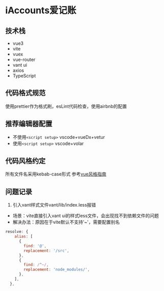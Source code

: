 # iAccounts爱记账 
## 技术栈
- vue3 
- vite
- vuex
- vue-router 
- vant ui
- axios
- TypeScript
## 代码格式规范
使用prettier作为格式刷，esLint代码检查，使用airbnb的配置
## 推荐编辑器配置
- 不使用`<script setup>`
vscode+vueDx+vetur
- 使用`<script setup>`
vscode+volar
## 代码风格约定
所有文件名采用kebab-case形式
参考[vue风格指南](https://v3.cn.vuejs.org/style-guide/)

## 问题记录
1. 引入vant样式文件vant/lib/index.less报错 
- 场景：vite直接引入vant ui的样式less文件，会出现找不到依赖文件的问题
- 解决办法：原因在于vite默认不支持'~'，需要配置别名
```javascript
resolve: {
    alias: [
      {
        find: '@',
        replacement: '/src',
      },
      {
        find: /^~/,
        replacement: 'node_modules/',
      },
    ],
  },
```
